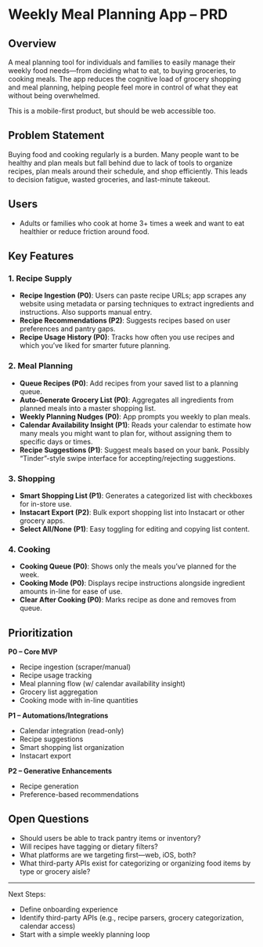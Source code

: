# Weekly Meal Planning App – PRD

## Overview
A meal planning tool for individuals and families to easily manage their weekly food needs—from deciding what to eat, to buying groceries, to cooking meals. The app reduces the cognitive load of grocery shopping and meal planning, helping people feel more in control of what they eat without being overwhelmed.

This is a mobile-first product, but should be web accessible too.

## Problem Statement
Buying food and cooking regularly is a burden. Many people want to be healthy and plan meals but fall behind due to lack of tools to organize recipes, plan meals around their schedule, and shop efficiently. This leads to decision fatigue, wasted groceries, and last-minute takeout.

## Users
- Adults or families who cook at home 3+ times a week and want to eat healthier or reduce friction around food.

## Key Features

### 1. Recipe Supply
- **Recipe Ingestion (P0)**: Users can paste recipe URLs; app scrapes any website using metadata or parsing techniques to extract ingredients and instructions. Also supports manual entry.
- **Recipe Recommendations (P2)**: Suggests recipes based on user preferences and pantry gaps.
- **Recipe Usage History (P0)**: Tracks how often you use recipes and which you’ve liked for smarter future planning.

### 2. Meal Planning
- **Queue Recipes (P0)**: Add recipes from your saved list to a planning queue.
- **Auto-Generate Grocery List (P0)**: Aggregates all ingredients from planned meals into a master shopping list.
- **Weekly Planning Nudges (P0)**: App prompts you weekly to plan meals.
- **Calendar Availability Insight (P1)**: Reads your calendar to estimate how many meals you might want to plan for, without assigning them to specific days or times.
- **Recipe Suggestions (P1)**: Suggest meals based on your bank. Possibly “Tinder”-style swipe interface for accepting/rejecting suggestions.

### 3. Shopping
- **Smart Shopping List (P1)**: Generates a categorized list with checkboxes for in-store use.
- **Instacart Export (P2)**: Bulk export shopping list into Instacart or other grocery apps.
- **Select All/None (P1)**: Easy toggling for editing and copying list content.

### 4. Cooking
- **Cooking Queue (P0)**: Shows only the meals you’ve planned for the week.
- **Cooking Mode (P0)**: Displays recipe instructions alongside ingredient amounts in-line for ease of use.
- **Clear After Cooking (P0)**: Marks recipe as done and removes from queue.

## Prioritization
**P0 – Core MVP**
- Recipe ingestion (scraper/manual)
- Recipe usage tracking
- Meal planning flow (w/ calendar availability insight)
- Grocery list aggregation
- Cooking mode with in-line quantities

**P1 – Automations/Integrations**
- Calendar integration (read-only)
- Recipe suggestions
- Smart shopping list organization
- Instacart export

**P2 – Generative Enhancements**
- Recipe generation
- Preference-based recommendations

## Open Questions
- Should users be able to track pantry items or inventory?
- Will recipes have tagging or dietary filters?
- What platforms are we targeting first—web, iOS, both?
- What third-party APIs exist for categorizing or organizing food items by type or grocery aisle?

---

Next Steps:
- Define onboarding experience
- Identify third-party APIs (e.g., recipe parsers, grocery categorization, calendar access)
- Start with a simple weekly planning loop